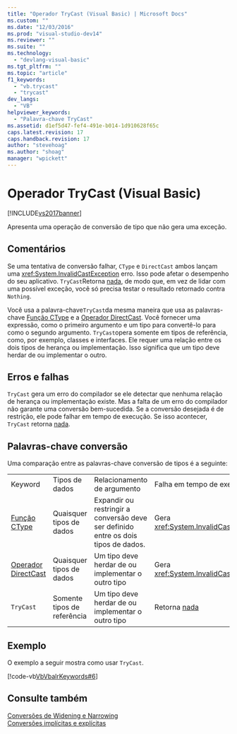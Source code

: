 ```yaml
---
title: "Operador TryCast (Visual Basic) | Microsoft Docs"
ms.custom: ""
ms.date: "12/03/2016"
ms.prod: "visual-studio-dev14"
ms.reviewer: ""
ms.suite: ""
ms.technology: 
  - "devlang-visual-basic"
ms.tgt_pltfrm: ""
ms.topic: "article"
f1_keywords: 
  - "vb.trycast"
  - "trycast"
dev_langs: 
  - "VB"
helpviewer_keywords: 
  - "Palavra-chave TryCast"
ms.assetid: d1ef5d47-fef4-491e-b014-1d910628f65c
caps.latest.revision: 17
caps.handback.revision: 17
author: "stevehoag"
ms.author: "shoag"
manager: "wpickett"
---
```

# Operador TryCast (Visual Basic)
[!INCLUDE[vs2017banner](../../../csharp/includes/vs2017banner.md)]

Apresenta uma operação de conversão de tipo que não gera uma exceção.  
  
## Comentários  
 Se uma tentativa de conversão falhar, `CType` e `DirectCast` ambos lançam uma <xref:System.InvalidCastException> erro.  Isso pode afetar o desempenho do seu aplicativo.  `TryCast`Retorna [nada](../../../visual-basic/language-reference/nothing.md), de modo que, em vez de lidar com uma possível exceção, você só precisa testar o resultado retornado contra `Nothing`.  
  
 Você usa a palavra\-chave`TryCast`da mesma maneira que usa as palavras\-chave [Função CType](../../../visual-basic/language-reference/functions/ctype-function.md) e a [Operador DirectCast](../../../visual-basic/language-reference/operators/directcast-operator.md).  Você fornecer uma expressão, como o primeiro argumento e um tipo para convertê\-lo para como o segundo argumento.  `TryCast`opera somente em tipos de referência, como, por exemplo, classes e interfaces.  Ele requer uma relação entre os dois tipos de herança ou implementação.  Isso significa que um tipo deve herdar de ou implementar o outro.  
  
## Erros e falhas  
 `TryCast` gera um erro do compilador se ele detectar que nenhuma relação de herança ou implementação existe.  Mas a falta de um erro do compilador não garante uma conversão bem\-sucedida.  Se a conversão desejada é de restrição, ele pode falhar em tempo de execução.  Se isso acontecer, `TryCast` retorna [nada](../../../visual-basic/language-reference/nothing.md).  
  
## Palavras\-chave conversão  
 Uma comparação entre as palavras\-chave conversão de tipos é a seguinte:  
  
|||||  
|-|-|-|-|  
|Keyword|Tipos de dados|Relacionamento de argumento|Falha em tempo de execução|  
|[Função CType](../../../visual-basic/language-reference/functions/ctype-function.md)|Quaisquer tipos de dados|Expandir ou restringir a conversão deve ser definido entre os dois tipos de dados.|Gera <xref:System.InvalidCastException>|  
|[Operador DirectCast](../../../visual-basic/language-reference/operators/directcast-operator.md)|Quaisquer tipos de dados|Um tipo deve herdar de ou implementar o outro tipo|Gera <xref:System.InvalidCastException>|  
|`TryCast`|Somente tipos de referência|Um tipo deve herdar de ou implementar o outro tipo|Retorna [nada](../../../visual-basic/language-reference/nothing.md)|  
  
## Exemplo  
 O exemplo a seguir mostra como usar `TryCast`.  
  
 [!code-vb[VbVbalrKeywords#6](../../../visual-basic/language-reference/codesnippet/VisualBasic/trycast-operator_1.vb)]  
  
## Consulte também  
 [Conversões de Widening e Narrowing](../../../visual-basic/programming-guide/language-features/data-types/widening-and-narrowing-conversions.md)   
 [Conversões implícitas e explícitas](../../../visual-basic/programming-guide/language-features/data-types/implicit-and-explicit-conversions.md)